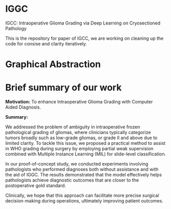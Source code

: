# IGGC
IGCC: Intraoperative Glioma Grading via Deep Learning on Cryosectioned Pathology 

This is the repository for paper of IGCC, we are working on cleaning up the code for consise and clarity iteratively.
# Graphical Abstraction
# Brief summary of our work
**Motivation:** To enhance Intraoperative Glioma Grading with Computer Aided Diagnosis.

**Summary:**

We addressed the problem of ambiguity in intraoperative frozen pathological grading of gliomas, where clinicians typically categorize tumors broadly such as low-grade gliomas, or grade II and above due to limited clarity. To tackle this issue, we proposed a practical method to assist in WHO grading during surgery by employing partial weak supervision combined with Multiple Instance Learning (MIL) for slide-level classification.

In our proof-of-concept study, we conducted experiments involving pathologists who performed diagnoses both without assistance and with the aid of IGGC. The results demonstrated that the model effectively helps pathologists achieve diagnostic outcomes that are closer to the postoperative gold standard.

Clinically, we hope that this approach can facilitate more precise surgical decision-making during operations, ultimately improving patient outcomes.

